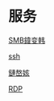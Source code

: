 # 服务

[SMB鍏变韩](SMB鍏变韩/SMB鍏变韩.md "SMB鍏变韩")

[ssh](ssh/ssh.md "ssh")

[鏈嶅姟](鏈嶅姟/鏈嶅姟.md "鏈嶅姟")

[RDP](RDP/RDP.md "RDP")
